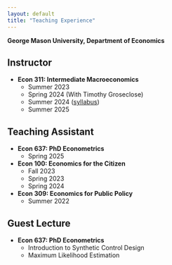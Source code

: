 ```yaml
---
layout: default
title: "Teaching Experience"
---
```




**George Mason University, Department of Economics**

## Instructor
- **Econ 311: Intermediate Macroeconomics**  
  - Summer 2023  
  - Spring 2024 (With Timothy Groseclose)  
  - Summer 2024 ([syllabus](files/Summer2024.pdf))   
  - Summer 2025

## Teaching Assistant
- **Econ 637: PhD Econometrics**  
  - Spring 2025  
- **Econ 100: Economics for the Citizen**  
  - Fall 2023  
  - Spring 2023  
  - Spring 2024  
- **Econ 309: Economics for Public Policy**  
  - Summer 2022

## Guest Lecture
- **Econ 637: PhD Econometrics**  
  - Introduction to Synthetic Control Design  
  - Maximum Likelihood Estimation
